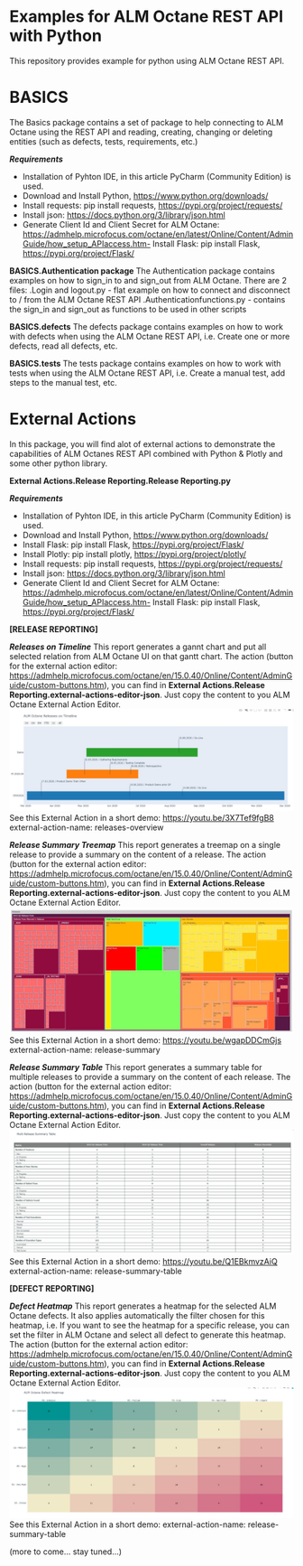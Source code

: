 # Examples for ALM Octane REST API with Python
This repository provides example for python using ALM Octane REST API.

# BASICS
The Basics package contains a set of package to help connecting to ALM Octane using the REST API and reading, creating, changing or deleting entities (such as defects, tests, requirements, etc.)

_**Requirements**_
- Installation of Pyhton IDE, in this article PyCharm (Community Edition) is used.
- Download and Install Python, https://www.python.org/downloads/
- Install requests: pip install requests, https://pypi.org/project/requests/
- Install json: https://docs.python.org/3/library/json.html
- Generate Client Id and Client Secret for ALM Octane: https://admhelp.microfocus.com/octane/en/latest/Online/Content/AdminGuide/how_setup_APIaccess.htm- Install Flask: pip install Flask, https://pypi.org/project/Flask/

**BASICS.Authentication package**
The Authentication package contains examples on how to sign_in to and sign_out from ALM Octane. There are 2 files:
.Login and logout.py - flat example on how to connect and disconnect to / from the ALM Octane REST API
.Authenticationfunctions.py - contains the sign_in and sign_out as functions to be used in other scripts

**BASICS.defects**
The defects package contains examples on how to work with defects when using the ALM Octane REST API, i.e. Create one or more defects, read all defects, etc.

**BASICS.tests**
The tests package contains examples on how to work with tests when using the ALM Octane REST API, i.e. Create a manual test, add steps to the manual test, etc.

# External Actions
In this package, you will find alot of external actions to demonstrate the capabilities of ALM Octanes REST API combined with Python & Plotly and some other python library.

**External Actions.Release Reporting.Release Reporting.py**

_**Requirements**_
- Installation of Pyhton IDE, in this article PyCharm (Community Edition) is used.
- Download and Install Python, https://www.python.org/downloads/
- Install Flask: pip install Flask, https://pypi.org/project/Flask/
- Install Plotly: pip install plotly, https://pypi.org/project/plotly/
- Install requests: pip install requests, https://pypi.org/project/requests/
- Install json: https://docs.python.org/3/library/json.html
- Generate Client Id and Client Secret for ALM Octane: https://admhelp.microfocus.com/octane/en/latest/Online/Content/AdminGuide/how_setup_APIaccess.htm- Install Flask: pip install Flask, https://pypi.org/project/Flask/

**[RELEASE REPORTING]**

_**Releases on Timeline**_
This report generates a gannt chart and put all selected relation from ALM Octane UI on that gantt chart. The action (button for the external action editor: https://admhelp.microfocus.com/octane/en/15.0.40/Online/Content/AdminGuide/custom-buttons.htm), you can find in **External Actions.Release Reporting.external-actions-editor-json**. Just copy the content to you ALM Octane External Action Editor.
![Image of Releases on Timeline](images/releasesontimeline.png)
See this External Action in a short demo: https://youtu.be/3X7Tef9fgB8
external-action-name: releases-overview

_**Release Summary Treemap**_
This report generates a treemap on a single release to provide a summary on the content of a release. The action (button for the external action editor: https://admhelp.microfocus.com/octane/en/15.0.40/Online/Content/AdminGuide/custom-buttons.htm), you can find in **External Actions.Release Reporting.external-actions-editor-json**. Just copy the content to you ALM Octane External Action Editor.
![Image of Release on a Treemap](images/releasetreemap.JPG)
See this External Action in a short demo: https://youtu.be/wgapDDCmGjs
external-action-name: release-summary

_**Release Summary Table**_
This report generates a summary table for multiple releases to provide a summary on the content of each release. The action (button for the external action editor: https://admhelp.microfocus.com/octane/en/15.0.40/Online/Content/AdminGuide/custom-buttons.htm), you can find in **External Actions.Release Reporting.external-actions-editor-json**. Just copy the content to you ALM Octane External Action Editor.
![Image of Releases on Summary Table](images/releasetable.JPG)
See this External Action in a short demo: https://youtu.be/Q1EBkmvzAiQ
external-action-name: release-summary-table

**[DEFECT REPORTING]**

_**Defect Heatmap**_
This report generates a heatmap for the selected ALM Octane defects. It also applies automatically the filter chosen for this heatmap, i.e. If you want to see the heatmap for a specific release, you can set the filter in ALM Octane and select all defect to generate this heatmap. The action (button for the external action editor: https://admhelp.microfocus.com/octane/en/15.0.40/Online/Content/AdminGuide/custom-buttons.htm), you can find in **External Actions.Release Reporting.external-actions-editor-json**. Just copy the content to you ALM Octane External Action Editor.
![Image of Defect Heatmap](images/defectheatmap.JPG)
See this External Action in a short demo: 
external-action-name: release-summary-table

(more to come... stay tuned...)